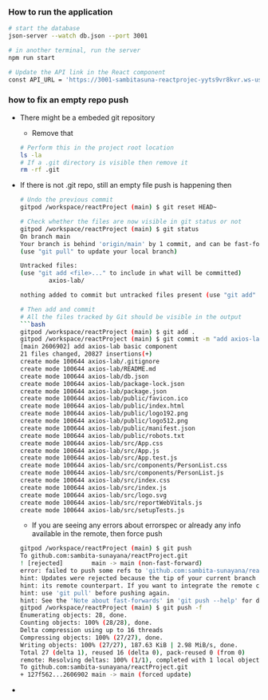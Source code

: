 ### How to run the application

```bash
# start the database
json-server --watch db.json --port 3001

# in another terminal, run the server
npm run start

# Update the API link in the React component
const API_URL = 'https://3001-sambitasuna-reactprojec-yyts9vr8kvr.ws-us116.gitpod.io/persons';
```

### how to fix an empty repo push

- There might be a embeded git repository
    - Remove that 
    ```bash
    # Perform this in the project root location
    ls -la 
    # If a .git directory is visible then remove it
    rm -rf .git
    ```
- If there is not .git repo, still an empty file push is happening then
    ```bash
    # Undo the previous commit
    gitpod /workspace/reactProject (main) $ git reset HEAD~ 

    # Check whether the files are now visible in git status or not
    gitpod /workspace/reactProject (main) $ git status
    On branch main
    Your branch is behind 'origin/main' by 1 commit, and can be fast-forwarded.
    (use "git pull" to update your local branch)

    Untracked files:
    (use "git add <file>..." to include in what will be committed)
            axios-lab/

    nothing added to commit but untracked files present (use "git add" to track)

    # Then add and commit
    # All the files tracked by Git should be visible in the output
    ```bash
    gitpod /workspace/reactProject (main) $ git add .
    gitpod /workspace/reactProject (main) $ git commit -m "add axios-lab basic component"
    [main 2606902] add axios-lab basic component
    21 files changed, 20827 insertions(+)
    create mode 100644 axios-lab/.gitignore
    create mode 100644 axios-lab/README.md
    create mode 100644 axios-lab/db.json
    create mode 100644 axios-lab/package-lock.json
    create mode 100644 axios-lab/package.json
    create mode 100644 axios-lab/public/favicon.ico
    create mode 100644 axios-lab/public/index.html
    create mode 100644 axios-lab/public/logo192.png
    create mode 100644 axios-lab/public/logo512.png
    create mode 100644 axios-lab/public/manifest.json
    create mode 100644 axios-lab/public/robots.txt
    create mode 100644 axios-lab/src/App.css
    create mode 100644 axios-lab/src/App.js
    create mode 100644 axios-lab/src/App.test.js
    create mode 100644 axios-lab/src/components/PersonList.css
    create mode 100644 axios-lab/src/components/PersonList.js
    create mode 100644 axios-lab/src/index.css
    create mode 100644 axios-lab/src/index.js
    create mode 100644 axios-lab/src/logo.svg
    create mode 100644 axios-lab/src/reportWebVitals.js
    create mode 100644 axios-lab/src/setupTests.js
    ```
    - If you are seeing any errors about errorspec or already any info available in the remote, then force push
    ```bash
    gitpod /workspace/reactProject (main) $ git push
    To github.com:sambita-sunayana/reactProject.git
    ! [rejected]        main -> main (non-fast-forward)
    error: failed to push some refs to 'github.com:sambita-sunayana/reactProject.git'
    hint: Updates were rejected because the tip of your current branch is behind
    hint: its remote counterpart. If you want to integrate the remote changes,
    hint: use 'git pull' before pushing again.
    hint: See the 'Note about fast-forwards' in 'git push --help' for details.
    gitpod /workspace/reactProject (main) $ git push -f
    Enumerating objects: 28, done.
    Counting objects: 100% (28/28), done.
    Delta compression using up to 16 threads
    Compressing objects: 100% (27/27), done.
    Writing objects: 100% (27/27), 187.63 KiB | 2.98 MiB/s, done.
    Total 27 (delta 1), reused 16 (delta 0), pack-reused 0 (from 0)
    remote: Resolving deltas: 100% (1/1), completed with 1 local object.
    To github.com:sambita-sunayana/reactProject.git
    + 127f562...2606902 main -> main (forced update)
    ```

- 